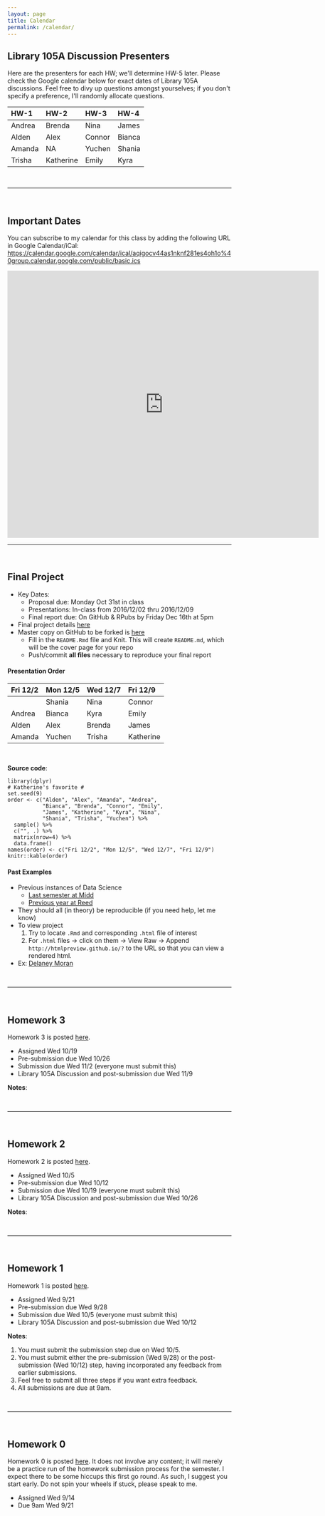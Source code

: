 ```yaml
---
layout: page
title: Calendar
permalink: /calendar/
---
```



## Library 105A Discussion Presenters

Here are the presenters for each HW; we'll determine HW-5 later. Please check
the Google calendar below for exact dates of Library 105A discussions. Feel free
to divy up questions amongst yourselves; if you don't specify a preference, I'll
randomly allocate questions.

|HW-1   |HW-2      |HW-3   |HW-4   |
|:------|:---------|:------|:------|
|Andrea |Brenda    |Nina   |James  |
|Alden  |Alex      |Connor |Bianca |
|Amanda |NA        |Yuchen |Shania |
|Trisha |Katherine |Emily  |Kyra   |





<br>

***

<br>





## Important Dates

You can subscribe to my calendar for this class by adding the following URL in Google Calendar/iCal:
https://calendar.google.com/calendar/ical/aqigocv44as1nknf281es4oh1o%40group.calendar.google.com/public/basic.ics

<iframe src="https://calendar.google.com/calendar/embed?showTitle=0&amp;showDate=0&amp;showPrint=0&amp;showCalendars=0&amp;showTz=0&amp;mode=AGENDA&amp;height=600&amp;wkst=1&amp;bgcolor=%23FFFFFF&amp;src=aqigocv44as1nknf281es4oh1o%40group.calendar.google.com&amp;color=%23853104&amp;ctz=America%2FToronto" style="border-width:0" width="700" height="600" frameborder="0" scrolling="no"></iframe>






<br>

***

<br>




## Final Project

* Key Dates:
    + Proposal due: Monday Oct 31st in class
    + Presentations: In-class from 2016/12/02 thru 2016/12/09
    + Final report due: On GitHub & RPubs by Friday Dec 16th at 5pm
* Final project details <a href = "{{ site.baseurl }}/assets/Final_Project/project.html" target = "_blank">here</a>
* Master copy on GitHub to be forked is [here](https://github.com/2016-09-Middlebury-Data-Science/Final_Project)
    + Fill in the `README.Rmd` file and Knit. This will create `README.md`, which will be the cover page for your repo
    + Push/commit **all files** necessary to reproduce your final report



#### Presentation Order

|Fri 12/2 |Mon 12/5 |Wed 12/7 |Fri 12/9  |
|:--------|:--------|:--------|:---------|
|         |Shania   |Nina     |Connor    |
|Andrea   |Bianca   |Kyra     |Emily     |
|Alden    |Alex     |Brenda   |James     |
|Amanda   |Yuchen   |Trisha   |Katherine |

<br>

**Source code**:

~~~~
library(dplyr)
# Katherine's favorite #
set.seed(9)
order <- c("Alden", "Alex", "Amanda", "Andrea", 
           "Bianca", "Brenda", "Connor", "Emily", 
           "James", "Katherine", "Kyra", "Nina", 
           "Shania", "Trisha", "Yuchen") %>% 
  sample() %>% 
  c("", .) %>% 
  matrix(nrow=4) %>% 
  data.frame()
names(order) <- c("Fri 12/2", "Mon 12/5", "Wed 12/7", "Fri 12/9")
knitr::kable(order)
~~~~







#### Past Examples

* Previous instances of Data Science
    + [Last semester at Midd](https://github.com/Middlebury-Data-Science/FinalProject/network/members)
    + [Previous year at Reed](https://github.com/ReedCollegeMATH241)
* They should all (in theory) be reproducible (if you need help, let me know)
* To view project
    1. Try to locate `.Rmd` and corresponding `.html` file of interest
    1. For `.html` files -> click on them -> View Raw -> Append `http://htmlpreview.github.io/?` to the URL so that you can view a rendered html.
* Ex: [Delaney Moran](https://github.com/DelaneyMoran/FinalProject)






<br>

***

<br>





## Homework 3

Homework 3 is posted
[here](https://github.com/2016-09-Middlebury-Data-Science/HW-3).

* Assigned Wed 10/19
* Pre-submission due Wed 10/26
* Submission due Wed 11/2 (everyone must submit this)
* Library 105A Discussion and post-submission due Wed 11/9

**Notes**:





<br>

***

<br>





## Homework 2

Homework 2 is posted
[here](https://github.com/2016-09-Middlebury-Data-Science/HW-2).

* Assigned Wed 10/5
* Pre-submission due Wed 10/12
* Submission due Wed 10/19 (everyone must submit this)
* Library 105A Discussion and post-submission due Wed 10/26

**Notes**:





<br>

***

<br>





## Homework 1

<!--Homework 1 is posted [here](https://github.com/2016-09-Middlebury-Data-Science/HW-1).-->

Homework 1 is posted
[here](https://github.com/2016-09-Middlebury-Data-Science/HW-1).

* Assigned Wed 9/21
* Pre-submission due Wed 9/28
* Submission due Wed 10/5 (everyone must submit this)
* Library 105A Discussion and post-submission due Wed 10/12
  
**Notes**:

1. You must submit the submission step due on Wed 10/5.
1. You must submit either the pre-submission (Wed 9/28) or the post-submission (Wed 10/12) step, having
incorporated any feedback from earlier submissions.
1. Feel free to submit all three steps if you want extra feedback.
1. All submissions are due at 9am.




<br>

***

<br>



## Homework 0

Homework 0 is posted
[here](https://github.com/2016-09-Middlebury-Data-Science/HW-0). It does not
involve any content; it will merely be a practice run of the homework submission
process for the semester. I expect there to be some hiccups this first go round.
As such, I suggest you start early. Do not spin your wheels if stuck, please speak to me. 

* Assigned Wed 9/14
* Due 9am Wed 9/21
